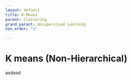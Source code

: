 ```yaml
---
layout: default
title: K-Means
parent: Clustering
grand_parent: Unsupervised Learning
nav_order: "1"

---
```

# K means	(Non-Hierarchical)

asdasd